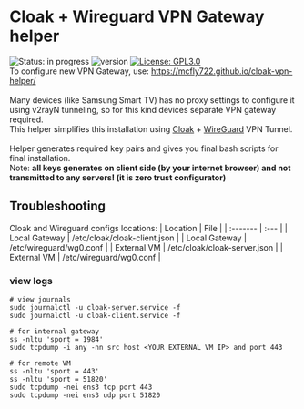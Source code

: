 # Cloak + Wireguard VPN Gateway helper
![Status: in progress](https://img.shields.io/badge/status-in%20progress-success.svg)
![version](https://img.shields.io/badge/version-1.2-blue)
[![License: GPL3.0](https://img.shields.io/badge/License-GPL3.0-blue.svg)](https://www.gnu.org/licenses/gpl-3.0.html)
<br>
To configure new VPN Gateway, use: https://mcfly722.github.io/cloak-vpn-helper/
<br>
<br>
Many devices (like Samsung Smart TV) has no proxy settings to configure it using v2rayN tunneling, so for this kind devices separate VPN gateway required.<br>
This helper simplifies this installation using <a href="https://github.com/cbeuw/Cloak">Cloak</a> + <a href="https://www.wireguard.com/">WireGuard</a> VPN Tunnel. 
<br>
<br>
Helper generates required key pairs and gives you final bash scripts for final installation.<br>
Note: <b>all keys generates on client side (by your internet browser) and not transmitted to any servers! (it is zero trust configurator)</b>
## Troubleshooting
Cloak and Wireguard configs locations:
| Location | File |
| :------- | :--- |
| Local Gateway | /etc/cloak/cloak-client.json |
| Local Gateway | /etc/wireguard/wg0.conf |
| External VM | /etc/cloak/cloak-server.json |
| External VM | /etc/wireguard/wg0.conf |
<br>
### view logs

```
# view journals
sudo journalctl -u cloak-server.service -f
sudo journalctl -u cloak-client.service -f

# for internal gateway
ss -nltu 'sport = 1984'
sudo tcpdump -i any -nn src host <YOUR EXTERNAL VM IP> and port 443

# for remote VM
ss -nltu 'sport = 443'
ss -nltu 'sport = 51820'
sudo tcpdump -nei ens3 tcp port 443
sudo tcpdump -nei ens3 udp port 51820
```